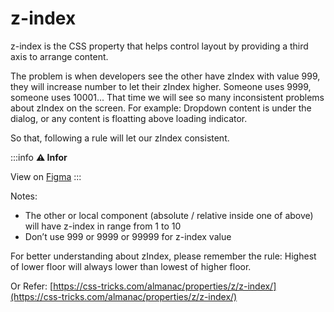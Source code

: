 # z-index

<p class="description">z-index is the CSS property that helps control layout by providing a third axis to arrange content.</p>

The problem is when developers see the other have zIndex with value 999, they
will increase number to let their zIndex higher. Someone uses 9999, someone
uses 10001... That time we will see so many inconsistent problems about zIndex
on the screen. For example: Dropdown content is under the dialog, or any
content is floatting above loading indicator.

So that, following a rule will let our zIndex consistent.

:::info
**⚠️ Infor**

View on [Figma](https://www.figma.com/file/MQVnynY3v1pI55Cm6l5qHK/CDGNotes?node-id=8-2&t=PMEQNnRxCQq55Hk3-4)
:::

Notes:

- The other or local component (absolute / relative inside one of above) will
  have z-index in range from 1 to 10
- Don’t use 999 or 9999 or 99999 for z-index value

For better understanding about zIndex, please remember the rule: Highest of
lower floor will always lower than lowest of higher floor.

Or Refer: [https://css-tricks.com/almanac/properties/z/z-index/](https://css-tricks.com/almanac/properties/z/z-index/)
